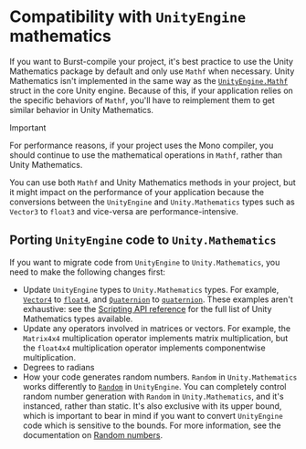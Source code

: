 # Compatibility with `UnityEngine` mathematics

If you want to Burst-compile your project, it's best practice to use the Unity Mathematics package by default and only use `Mathf` when necessary. Unity Mathematics isn't implemented in the same way as the [`UnityEngine.Mathf`](https://docs.unity3d.com/ScriptReference/Mathf.html) struct in the core Unity engine. Because of this, if your application relies on the specific behaviors of `Mathf`, you'll have to reimplement them to get similar behavior in Unity Mathematics. 

>[!IMPORTANT]
>For performance reasons, if your project uses the Mono compiler, you should continue to use the mathematical operations in `Mathf`, rather than Unity Mathematics.

You can use both `Mathf` and Unity Mathematics methods in your project, but it might impact on the performance of your application because the conversions between the `UnityEngine` and `Unity.Mathematics` types such as `Vector3` to `float3` and vice-versa are performance-intensive. 

## Porting `UnityEngine` code to `Unity.Mathematics`

If you want to migrate code from `UnityEngine` to `Unity.Mathematics`, you need to make the following changes first:

* Update `UnityEngine` types to `Unity.Mathematics` types. For example, [`Vector4`](https://docs.unity3d.com/ScriptReference/Vector4.html) to [`float4`](xref:Unity.Mathematics.float4), and [`Quaternion`](https://docs.unity3d.com/ScriptReference/Quaternion.html) to [`quaternion`](xref:Unity.Mathematics.quaternion). These examples aren't exhaustive: see the [Scripting API reference](https://docs.unity3d.com/Packages/com.unity.mathematics@latest/index.html?subfolder=/api/index.html) for the full list of Unity Mathematics types available.
* Update any operators involved in matrices or vectors. For example, the `Matrix4x4` multiplication operator implements matrix multiplication, but the `float4x4` multiplication operator implements componentwise multiplication.
* Degrees to radians
* How your code generates random numbers. `Random` in `Unity.Mathematics` works differently to [`Random`](https://docs.unity3d.com/ScriptReference/Random.html) in `UnityEngine`. You can completely control random number generation with `Random` in `Unity.Mathematics`, and it's instanced, rather than static. It's also exclusive with its upper bound, which is important to bear in mind if you want to convert `UnityEngine` code which is sensitive to the bounds. For more information, see the documentation on [Random numbers](random-numbers.md).
